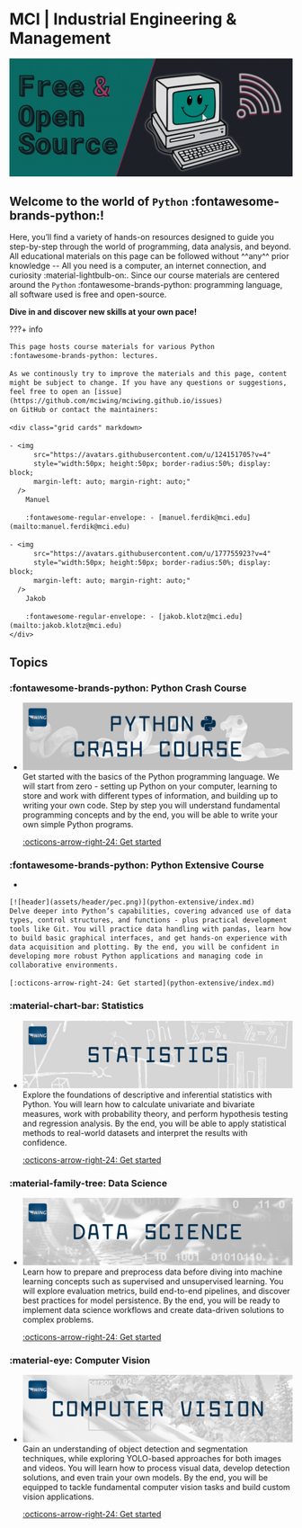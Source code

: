 # MCI | Industrial Engineering & Management

![Header open-source](assets/free-open-source.gif)

## Welcome to the world of `Python` :fontawesome-brands-python:! 

Here, you’ll find a variety of hands-on resources designed to guide you step-by-step through the world of programming, data analysis, and beyond. All educational materials on this page can be followed without ^^any^^ prior knowledge -- All you need is a computer, an internet connection, and curiosity :material-lightbulb-on:. Since our course materials are centered around the `Python` :fontawesome-brands-python: programming language, all software used is free and open-source. 

**Dive in and discover new skills at your own pace!**

???+ info
    
    This page hosts course materials for various Python
    :fontawesome-brands-python: lectures.

    As we continously try to improve the materials and this page, content
    might be subject to change. If you have any questions or suggestions,
    feel free to open an [issue](https://github.com/mciwing/mciwing.github.io/issues)
    on GitHub or contact the maintainers:
    
    <div class="grid cards" markdown>

    - <img 
          src="https://avatars.githubusercontent.com/u/124151705?v=4" 
          style="width:50px; height:50px; border-radius:50%; display: block; 
          margin-left: auto; margin-right: auto;" 
      />
        Manuel

        :fontawesome-regular-envelope: - [manuel.ferdik@mci.edu](mailto:manuel.ferdik@mci.edu)

    - <img 
          src="https://avatars.githubusercontent.com/u/177755923?v=4" 
          style="width:50px; height:50px; border-radius:50%; display: block; 
          margin-left: auto; margin-right: auto;" 
      />
        Jakob

        :fontawesome-regular-envelope: - [jakob.klotz@mci.edu](mailto:jakob.klotz@mci.edu)
    </div>

## Topics

### :fontawesome-brands-python: Python Crash Course
<div class="grid cards" markdown>

- 
    [![header](assets/header/pcc.png)](python/index.md)
    Get started with the basics of the Python programming language. We will
    start from zero - setting up Python on your computer, learning to store and
    work with different types of information, and building up to writing your
    own code. Step by step you will understand fundamental programming concepts
    and by the end, you will be able to write your own simple Python programs.

    [:octicons-arrow-right-24: Get started](python/index.md)

</div>

### :fontawesome-brands-python: Python Extensive Course
<div class="grid cards" markdown>

- 

    [![header](assets/header/pec.png)](python-extensive/index.md)
    Delve deeper into Python’s capabilities, covering advanced use of data types, control structures, and functions - plus practical development tools like Git. You will practice data handling with pandas, learn how to build basic graphical interfaces, and get hands-on experience with data acquisition and plotting. By the end, you will be confident in developing more robust Python applications and managing code in collaborative environments.

    [:octicons-arrow-right-24: Get started](python-extensive/index.md)

</div>

### :material-chart-bar: Statistics
<div class="grid cards" markdown>

- 
    [![header](assets/header/statistics.png)](statistics/index.md)
    Explore the foundations of descriptive and inferential statistics with Python. You will learn how to calculate univariate and bivariate measures, work with probability theory, and perform hypothesis testing and regression analysis. By the end, you will be able to apply statistical methods to real-world datasets and interpret the results with confidence.

    [:octicons-arrow-right-24: Get started](statistics/index.md)

</div>

### :material-family-tree: Data Science
<div class="grid cards" markdown>

- 
    [![header](assets/header/ds.png)](data-science/index.md)
    Learn how to prepare and preprocess data before diving into machine learning concepts such as supervised and unsupervised learning. You will explore evaluation metrics, build end-to-end pipelines, and discover best practices for model persistence. By the end, you will be ready to implement data science workflows and create data-driven solutions to complex problems.

    [:octicons-arrow-right-24: Get started](data-science/index.md)

</div>

### :material-eye: Computer Vision
<div class="grid cards" markdown>

- 
    [![header](assets/header/cv.png)](yolo/index.md)
    Gain an understanding of object detection and segmentation techniques, while exploring YOLO-based approaches for both images and videos. You will learn how to process visual data, develop detection solutions, and even train your own models. By the end, you will be equipped to tackle fundamental computer vision tasks and build custom vision applications.

    [:octicons-arrow-right-24: Get started](yolo/index.md)

</div>
